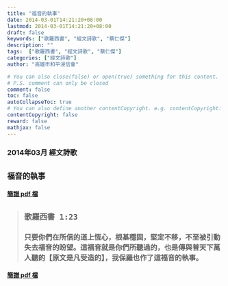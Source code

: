 ```yaml
---
title: "福音的執事"
date: 2014-03-01T14:21:20+08:00
lastmod: 2014-03-01T14:21:20+08:00
draft: false
keywords: ["歌羅西書", "經文詩歌", "蔡仁傑"]
description: ""
tags:  ["歌羅西書", "經文詩歌", "蔡仁傑"]
categories: ["經文詩歌"]
author: "高雄市和平浸信會"

# You can also close(false) or open(true) something for this content.
# P.S. comment can only be closed
comment: false
toc: false
autoCollapseToc: true
# You can also define another contentCopyright. e.g. contentCopyright: "This is another copyright."
contentCopyright: false
reward: false
mathjax: false
---
```


### 2014年03月 經文詩歌

## `福音的執事`

#### [簡譜 pdf 檔](/pdf-h/h201403.pdf "福音的執事")

> ## `歌羅西書 1:23`
> 
> ### 只要你們在所信的道上恆心，根基穩固，堅定不移，不至被引動失去福音的盼望。這福音就是你們所聽過的，也是傳與普天下萬人聽的【原文是凡受造的】，我保羅也作了這福音的執事。

#### [簡譜 pdf 檔](/pdf-h/h201403.pdf "福音的執事")